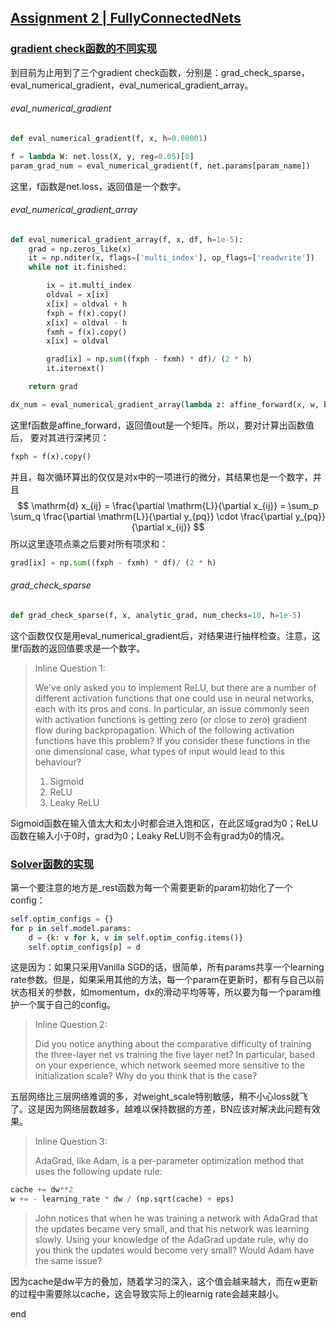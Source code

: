 [Assignment 2 | FullyConnectedNets](https://github.com/FortiLeiZhang/cs231n/blob/master/code/cs231n/assignment2/FullyConnectedNets.ipynb)
---

### [gradient check函数的不同实现](https://github.com/FortiLeiZhang/cs231n/blob/master/code/cs231n/assignment2/cs231n/gradient_check.py)
到目前为止用到了三个gradient check函数，分别是：grad_check_sparse，eval_numerical_gradient，eval_numerical_gradient_array。

###### eval_numerical_gradient
```python
def eval_numerical_gradient(f, x, h=0.00001)
```
```python
f = lambda W: net.loss(X, y, reg=0.05)[0]
param_grad_num = eval_numerical_gradient(f, net.params[param_name])
```
这里，f函数是net.loss，返回值是一个数字。

###### eval_numerical_gradient_array
```python
def eval_numerical_gradient_array(f, x, df, h=1e-5):
    grad = np.zeros_like(x)
    it = np.nditer(x, flags=['multi_index'], op_flags=['readwrite'])
    while not it.finished:

        ix = it.multi_index
        oldval = x[ix]
        x[ix] = oldval + h
        fxph = f(x).copy()
        x[ix] = oldval - h
        fxmh = f(x).copy()
        x[ix] = oldval

        grad[ix] = np.sum((fxph - fxmh) * df)/ (2 * h)
        it.iternext()

    return grad
```
```python
dx_num = eval_numerical_gradient_array(lambda z: affine_forward(x, w, b)[0], x, dout)
```
这里f函数是affine_forward，返回值out是一个矩阵。所以，要对计算出函数值后， 要对其进行深拷贝：
```python
fxph = f(x).copy()
```
并且，每次循环算出的仅仅是对x中的一项进行的微分，其结果也是一个数字，并且
$$
\mathrm{d} x_{ij} = \frac{\partial \mathrm{L}}{\partial x_{ij}} = \sum_p \sum_q \frac{\partial \mathrm{L}}{\partial y_{pq}} \cdot \frac{\partial y_{pq}}{\partial x_{ij}}
$$
所以这里逐项点乘之后要对所有项求和：
```python
grad[ix] = np.sum((fxph - fxmh) * df)/ (2 * h)
```

###### grad_check_sparse
```python
def grad_check_sparse(f, x, analytic_grad, num_checks=10, h=1e-5)
```
这个函数仅仅是用eval_numerical_gradient后，对结果进行抽样检查。注意，这里f函数的返回值要求是一个数字。

> Inline Question 1:
>
>We've only asked you to implement ReLU, but there are a number of different activation functions that one could use in neural networks, each with its pros and cons. In particular, an issue commonly seen with activation functions is getting zero (or close to zero) gradient flow during backpropagation. Which of the following activation functions have this problem? If you consider these functions in the one dimensional case, what types of input would lead to this behaviour?
>1. Sigmoid
>2. ReLU
>3. Leaky ReLU

Sigmoid函数在输入值太大和太小时都会进入饱和区，在此区域grad为0；ReLU函数在输入小于0时，grad为0；Leaky ReLU则不会有grad为0的情况。

### [Solver函数的实现](https://github.com/FortiLeiZhang/cs231n/blob/master/code/cs231n/assignment2/cs231n/solver.py)
第一个要注意的地方是_rest函数为每一个需要更新的param初始化了一个config：
```python
self.optim_configs = {}
for p in self.model.params:
    d = {k: v for k, v in self.optim_config.items()}
    self.optim_configs[p] = d
```
这是因为：如果只采用Vanilla SGD的话，很简单，所有params共享一个learning rate参数。但是，如果采用其他的方法，每一个param在更新时，都有与自己以前状态相关的参数，如momentum，dx的滑动平均等等，所以要为每一个param维护一个属于自己的config。

> Inline Question 2:
>
>Did you notice anything about the comparative difficulty of training the three-layer net vs training the five layer net? In particular, based on your experience, which network seemed more sensitive to the initialization scale? Why do you think that is the case?

五层网络比三层网络难调的多，对weight_scale特别敏感，稍不小心loss就飞了。这是因为网络层数越多，越难以保持数据的方差，BN应该对解决此问题有效果。

> Inline Question 3:
>
> AdaGrad, like Adam, is a per-parameter optimization method that uses the following update rule:
```python
cache += dw**2
w += - learning_rate * dw / (np.sqrt(cache) + eps)
```
>John notices that when he was training a network with AdaGrad that the updates became very small, and that his network was learning slowly. Using your knowledge of the AdaGrad update rule, why do you think the updates would become very small? Would Adam have the same issue?

因为cache是dw平方的叠加，随着学习的深入，这个值会越来越大，而在w更新的过程中需要除以cache，这会导致实际上的learnig rate会越来越小。















end
